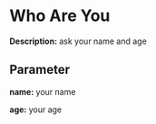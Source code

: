 # Who Are You

**Description:** ask your name and age


## Parameter

**name:** your name

**age:** your age